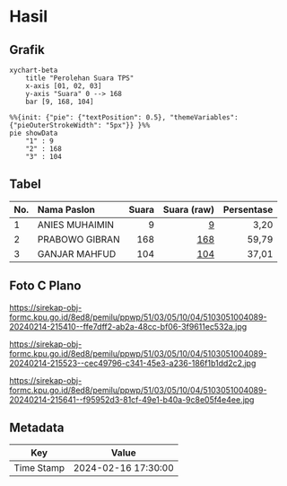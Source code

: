 # Hasil

## Grafik

```mermaid
xychart-beta
    title "Perolehan Suara TPS"
    x-axis [01, 02, 03]
    y-axis "Suara" 0 --> 168
    bar [9, 168, 104]
```

```mermaid
%%{init: {"pie": {"textPosition": 0.5}, "themeVariables": {"pieOuterStrokeWidth": "5px"}} }%%
pie showData
    "1" : 9
    "2" : 168
    "3" : 104
```

## Tabel

| No. | Nama Paslon    | Suara | Suara (raw) | Persentase |
|:--- |:-------------- | -----:| -----------:| ----------:|
| 1   | ANIES MUHAIMIN | 9     | [9][p-1]    | 3,20       |
| 2   | PRABOWO GIBRAN | 168   | [168][p-2]  | 59,79      |
| 3   | GANJAR MAHFUD  | 104   | [104][p-3]  | 37,01      |


[p-1]: https://github.com/gigit-pemilu/pemilu-2024-51-bali/blob/main/pilpres/hitung-suara/sub/51-bali/sub/03-badung/sub/05-kuta-selatan/sub/1004-benoa/sub/089-tps/sub/paslon-1.txt
[p-2]: https://github.com/gigit-pemilu/pemilu-2024-51-bali/blob/main/pilpres/hitung-suara/sub/51-bali/sub/03-badung/sub/05-kuta-selatan/sub/1004-benoa/sub/089-tps/sub/paslon-2.txt
[p-3]: https://github.com/gigit-pemilu/pemilu-2024-51-bali/blob/main/pilpres/hitung-suara/sub/51-bali/sub/03-badung/sub/05-kuta-selatan/sub/1004-benoa/sub/089-tps/sub/paslon-3.txt

## Foto C Plano

https://sirekap-obj-formc.kpu.go.id/8ed8/pemilu/ppwp/51/03/05/10/04/5103051004089-20240214-215410--ffe7dff2-ab2a-48cc-bf06-3f9611ec532a.jpg

https://sirekap-obj-formc.kpu.go.id/8ed8/pemilu/ppwp/51/03/05/10/04/5103051004089-20240214-215523--cec49796-c341-45e3-a236-186f1b1dd2c2.jpg

https://sirekap-obj-formc.kpu.go.id/8ed8/pemilu/ppwp/51/03/05/10/04/5103051004089-20240214-215641--f95952d3-81cf-49e1-b40a-9c8e05f4e4ee.jpg


## Metadata

| Key        | Value               |
| ---------- | ------------------- |
| Time Stamp | 2024-02-16 17:30:00 |



